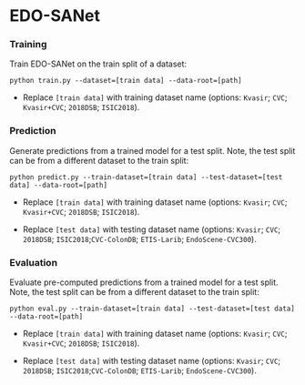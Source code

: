 # EDO-SANet

### Training

Train EDO-SANet on the train split of a dataset:

```
python train.py --dataset=[train data] --data-root=[path]
```

+ Replace `[train data]` with training dataset name (options: `Kvasir`; `CVC`; `Kvasir+CVC`; `2018DSB`; `ISIC2018`).


### Prediction

Generate predictions from a trained model for a test split. Note, the test split can be from a different dataset to the train split:

```
python predict.py --train-dataset=[train data] --test-dataset=[test data] --data-root=[path]
```

+ Replace `[train data]` with training dataset name (options: `Kvasir`; `CVC`; `Kvasir+CVC`; `2018DSB`; `ISIC2018`).

+ Replace `[test data]` with testing dataset name (options: `Kvasir`; `CVC`; `2018DSB`; `ISIC2018`;`CVC-ColonDB`; `ETIS-Larib`; `EndoScene-CVC300`).


### Evaluation

Evaluate pre-computed predictions from a trained model for a test split. Note, the test split can be from a different dataset to the train split:

```
python eval.py --train-dataset=[train data] --test-dataset=[test data] --data-root=[path]
```

+ Replace `[train data]` with training dataset name (options: `Kvasir`; `CVC`; `Kvasir+CVC`; `2018DSB`; `ISIC2018`).

+ Replace `[test data]` with testing dataset name (options: `Kvasir`; `CVC`; `2018DSB`; `ISIC2018`;`CVC-ColonDB`; `ETIS-Larib`; `EndoScene-CVC300`).

